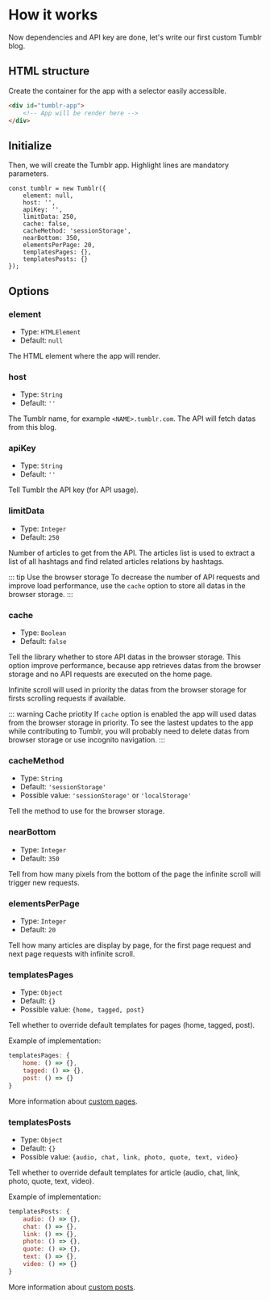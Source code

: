 # How it works

Now dependencies and API key are done, let's write our first custom Tumblr blog.

## HTML structure

Create the container for the app with a selector easily accessible.

```html
<div id="tumblr-app">
    <!-- App will be render here -->
</div>
```

## Initialize

Then, we will create the Tumblr app. Highlight lines are mandatory parameters.

```javascript{2,3,4}
const tumblr = new Tumblr({
    element: null,
    host: '',
    apiKey: '',
    limitData: 250,
    cache: false,
    cacheMethod: 'sessionStorage',
    nearBottom: 350,
    elementsPerPage: 20,
    templatesPages: {},
    templatesPosts: {}
});
```

## Options

### element

- Type: `HTMLElement`
- Default: `null`

The HTML element where the app will render.

### host

- Type: `String`
- Default: `''`

The Tumblr name, for example `<NAME>.tumblr.com`. The API will fetch datas from this blog.

### apiKey

- Type: `String`
- Default: `''`

Tell Tumblr the API key (for API usage).

### limitData

- Type: `Integer`
- Default: `250`

Number of articles to get from the API. The articles list is used to extract a list of all hashtags and find related articles relations by hashtags.

::: tip Use the browser storage
To decrease the number of API requests and improve load performance, use the `cache` option to store all datas in the browser storage.
:::

### cache

- Type: `Boolean`
- Default: `false`

Tell the library whether to store API datas in the browser storage. This option improve performance, because app retrieves datas from the browser storage and no API requests are executed on the home page.

Infinite scroll will used in priority the datas from the browser storage for firsts scrolling requests if available.

::: warning Cache priotity
If `cache` option is enabled the app will used datas from the browser storage in priority. To see the lastest updates to the app while contributing to Tumblr, you will probably need to delete datas from browser storage or use incognito navigation.
:::

### cacheMethod

- Type: `String`
- Default: `'sessionStorage'`
- Possible value: `'sessionStorage'` or `'localStorage'`

Tell the method to use for the browser storage.

### nearBottom

- Type: `Integer`
- Default: `350`

Tell from how many pixels from the bottom of the page the infinite scroll will trigger new requests.

### elementsPerPage

- Type: `Integer`
- Default: `20`

Tell how many articles are display by page, for the first page request and next page requests with infinite scroll.

### templatesPages

- Type: `Object`
- Default: `{}`
- Possible value: `{home, tagged, post}`

Tell whether to override default templates for pages (home, tagged, post).

Example of implementation:

```javascript
templatesPages: {
    home: () => {},
    tagged: () => {},
    post: () => {}
}
```

More information about [custom pages](custom-pages.html#custom-templates).

### templatesPosts

- Type: `Object`
- Default: `{}`
- Possible value: `{audio, chat, link, photo, quote, text, video}`

Tell whether to override default templates for article (audio, chat, link, photo, quote, text, video).

Example of implementation:

```javascript
templatesPosts: {
    audio: () => {},
    chat: () => {},
    link: () => {},
    photo: () => {},
    quote: () => {},
    text: () => {},
    video: () => {}
}
```

More information about [custom posts](custom-posts.html#custom-templates).
